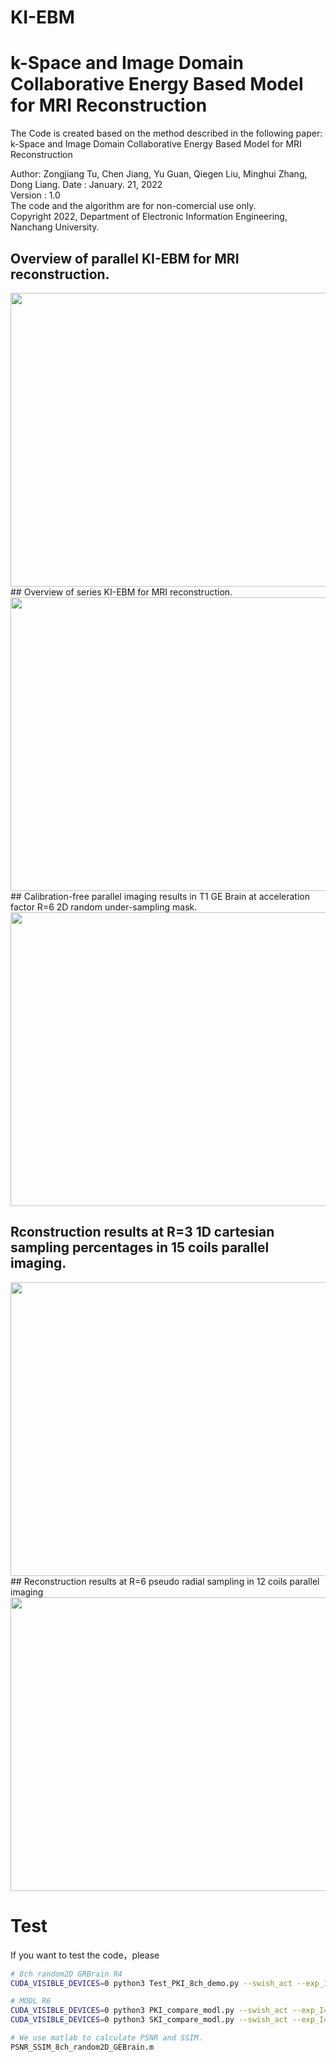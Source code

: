 # KI-EBM
# k-Space and Image Domain Collaborative Energy Based Model for MRI Reconstruction
The Code is created based on the method described in the following paper: k-Space and Image Domain Collaborative Energy Based Model for MRI Reconstruction

Author: Zongjiang Tu, Chen Jiang, Yu Guan, Qiegen Liu, Minghui Zhang, Dong Liang.
Date : January. 21, 2022  
Version : 1.0   
The code and the algorithm are for non-comercial use only.   
Copyright 2022, Department of Electronic Information Engineering, Nanchang University. 

## Overview of parallel KI-EBM for MRI reconstruction.
 <div align="center"><img src="https://github.com/yqx7150/KI-EBM/tree/main/Figures/PKI-EBM.png" width = "815" height = "470"> </div>
## Overview of series KI-EBM for MRI reconstruction.
 <div align="center"><img src="https://github.com/yqx7150/KI-EBM/tree/main/Figures/SKI-EBM.png" width = "815" height = "470"> </div>
## Calibration-free parallel imaging results in T1 GE Brain at acceleration factor R=6 2D random under-sampling mask.
 <div align="center"><img src="https://github.com/yqx7150/KI-EBM/tree/main/Figures/8chR6.png" width = "815" height = "470"> </div>

## Rconstruction results at R=3 1D cartesian sampling percentages in 15 coils parallel imaging. 
 <div align="center"><img src="https://github.com/yqx7150/KI-EBM/tree/main/Figures/DDP_R3.png" width = "815" height = "470"> </div>
## Reconstruction results at R=6 pseudo radial sampling in 12 coils parallel imaging
 <div align="center"><img src="https://github.com/yqx7150/KI-EBM/tree/main/Figures/MODL.png" width = "815" height = "470"> </div>

# Test
If you want to test the code，please
```bash
# 8ch random2D GRBrain R4
CUDA_VISIBLE_DEVICES=0 python3 Test_PKI_8ch_demo.py --swish_act --exp_I=SIAT_I --resume_iter_I=169500 --exp_K=SIAT_K --resume_iter_K=124500 --step_lr_I=300 --step_lr_K=100

# MODL R6
CUDA_VISIBLE_DEVICES=0 python3 PKI_compare_modl.py --swish_act --exp_I=SIAT_I --resume_iter_I=169500 --exp_K=SIAT_K --resume_iter_K=124500 --step_lr_I=10 --step_lr_K=10
CUDA_VISIBLE_DEVICES=0 python3 SKI_compare_modl.py --swish_act --exp_I=SIAT_I --resume_iter_I=169500 --exp_K=SIAT_K --resume_iter_K=124500 --step_lr_I=10 --step_lr_K=10

# We use matlab to calculate PSNR and SSIM.
PSNR_SSIM_8ch_random2D_GEBrain.m
```
